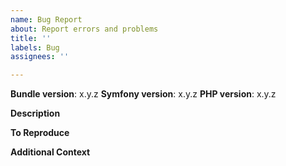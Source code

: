 ```yaml
---
name: Bug Report
about: Report errors and problems
title: ''
labels: Bug
assignees: ''

---
```


<!--------------------------------------------------------------
PLEASE CHECK THE TROUBLESHOOTING GUIDE FIRST
https://github.com/scheb/two-factor-bundle/blob/4.x/Resources/doc/troubleshooting.md
--------------------------------------------------------------->

**Bundle version**: x.y.z
**Symfony version**: x.y.z
**PHP version**: x.y.z

**Description**

<!--
A clear and concise description of what the bug is and why you believe it's a bug.
-->

**To Reproduce**

<!--
Steps to reproduce the behavior:
1. Go to '...'
2. Click on '...'
3. Scroll down to '...'
4. See error
-->

**Additional Context**

<!--
Please provide the
- the bundle configuration
- content of your security.yaml
-->

<!-- Optional: Any other context to help understanding the problem: log messages, screenshots, etc. -->
